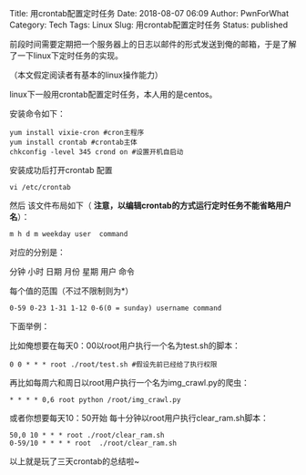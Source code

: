 Title: 用crontab配置定时任务
Date: 2018-08-07 06:09
Author: PwnForWhat
Category: Tech
Tags: Linux
Slug: 用crontab配置定时任务
Status: published

前段时间需要定期把一个服务器上的日志以邮件的形式发送到俺的邮箱，于是了解了一下linux下定时任务的实现。

（本文假定阅读者有基本的linux操作能力）

linux下一般用crontab配置定时任务，本人用的是centos。

安装命令如下：

    yum install vixie-cron #cron主程序
    yum install crontab #crontab主体
    chkconfig -level 345 crond on #设置开机自启动

安装成功后打开crontab 配置

    vi /etc/crontab

然后 该文件布局如下（ **注意，以编辑crontab的方式运行定时任务不能省略用户名**）：

    m h d m weekday user  command

对应的分别是：

分钟 小时 日期 月份 星期 用户 命令

每个值的范围（不过不限制则为\*）

    0-59 0-23 1-31 1-12 0-6(0 = sunday) username command

下面举例：

比如俺想要在每天0：00以root用户执行一个名为test.sh的脚本：

    0 0 * * * root ./root/test.sh #假设先前已经给了执行权限

再比如每周六和周日以root用户执行一个名为img\_crawl.py的爬虫：

    * * * * 0,6 root python /root/img_crawl.py

或者你想要每天10：50开始 每十分钟以root用户执行clear\_ram.sh脚本：

    50,0 10 * * * root ./root/clear_ram.sh
    0-59/10 * * * * root  ./root/clear_ram.sh

以上就是玩了三天crontab的总结啦\~

